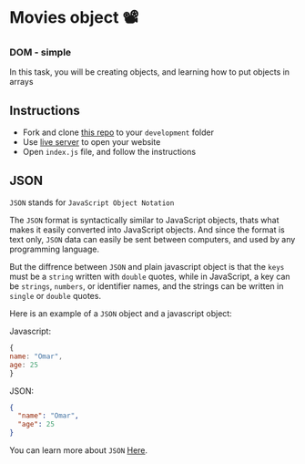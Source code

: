 # Movies object 📽️

### DOM - simple

In this task, you will be creating objects, and learning how to put objects in arrays

## Instructions

- Fork and clone [this repo](https://github.com/JoinCODED/TASK-objects-simple) to your `development` folder
- Use [live server](https://marketplace.visualstudio.com/items?itemName=ritwickdey.LiveServer) to open your website
- Open `index.js` file, and follow the instructions

## JSON

`JSON` stands for `JavaScript Object Notation`

The `JSON` format is syntactically similar to JavaScript objects, thats what makes it easily converted into JavaScript objects. And since the format is text only, `JSON` data can easily be sent between computers, and used by any programming language.

But the diffrence between `JSON` and plain javascript object is that the `keys` must be a `string` written with `double` quotes, while in JavaScript, a key can be `strings`, `numbers`, or identifier names, and the strings can be written in `single` or `double` quotes.

Here is an example of a `JSON` object and a javascript object:

Javascript:

```js
{
name: "Omar",
age: 25
}
```

JSON:

```json
{
  "name": "Omar",
  "age": 25
}
```

You can learn more about `JSON` [Here]("https://developer.mozilla.org/en-US/docs/Web/JavaScript/Reference/Global_Objects/JSON").
